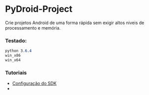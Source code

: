 # PyDroid-Project

Crie projetos Android de uma forma rápida sem exigir altos niveis de processamento e memória.

### Testado:
``` css
python 3.6.4
win_x86
win_x64
```
### Tutoriais

- [Configuração do SDK]()
- 
